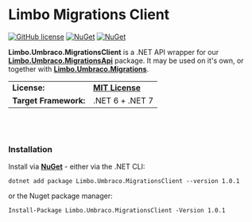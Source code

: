 # Limbo Migrations Client

[![GitHub license](https://img.shields.io/badge/license-MIT-blue.svg)](LICENSE.md) [![NuGet](https://img.shields.io/nuget/vpre/Limbo.Umbraco.MigrationsClient.svg)](https://www.nuget.org/packages/Limbo.Umbraco.MigrationsClient) [![NuGet](https://img.shields.io/nuget/dt/Limbo.Umbraco.MigrationsClient.svg)](https://www.nuget.org/packages/Limbo.Umbraco.MigrationsClient)

**Limbo.Umbraco.MigrationsClient** is a .NET API wrapper for our [**Limbo.Umbraco.MigrationsApi**](https://github.com/limbo-works/Limbo.Umbraco.MigrationsApi) package. It may be used on it's own, or together with [**Limbo.Umbraco.Migrations**](https://github.com/limbo-works/Limbo.Umbraco.Migrations).

<table>
  <tr>
    <td><strong>License:</strong></td>
    <td><a href="./LICENSE.md"><strong>MIT License</strong></a></td>
  </tr>
  <tr>
    <td><strong>Target Framework:</strong></td>
    <td>.NET 6 + .NET 7</td>
  </tr>
</table>










<br /><br />

### Installation

Install via [**NuGet**](https://www.nuget.org/packages/Limbo.Umbraco.MigrationsClient/1.0.0) - either via the .NET CLI:

```
dotnet add package Limbo.Umbraco.MigrationsClient --version 1.0.1
```

or the Nuget package manager:

```
Install-Package Limbo.Umbraco.MigrationsClient -Version 1.0.1
```
